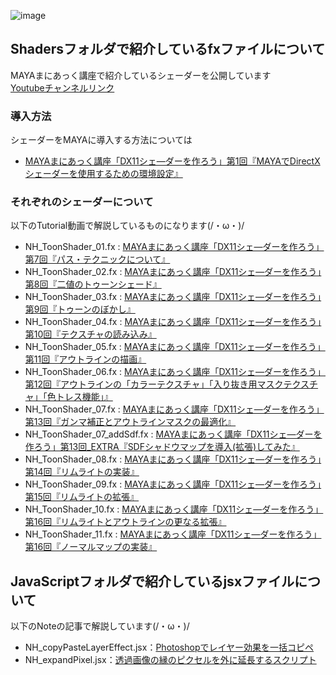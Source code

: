 ![image](https://github.com/user-attachments/assets/670bf968-8679-40f8-8f6d-4e4f06a74a97)
## Shadersフォルダで紹介しているfxファイルについて  
MAYAまにあっく講座で紹介しているシェーダーを公開しています  
[Youtubeチャンネルリンク](https://www.youtube.com/playlist?list=PLss86bgHfJVIW4_6XF0pLDlpRK61NHvpR)  
### 導入方法
シェーダーをMAYAに導入する方法については
- [MAYAまにあっく講座「DX11シェ―ダーを作ろう」第1回『MAYAでDirectXシェーダーを使用するための環境設定』](https://youtu.be/H0KloIceqjs)
### それぞれのシェーダーについて
以下のTutorial動画で解説しているものになります(/・ω・)/
- NH_ToonShader_01.fx : [MAYAまにあっく講座「DX11シェ―ダーを作ろう」第7回『パス・テクニックについて』](https://youtu.be/u982WfSel7g)  
- NH_ToonShader_02.fx : [MAYAまにあっく講座「DX11シェ―ダーを作ろう」第8回『二値のトゥーンシェード』](https://youtu.be/u982WfSel7g)  
- NH_ToonShader_03.fx : [MAYAまにあっく講座「DX11シェ―ダーを作ろう」第9回『トゥーンのぼかし』](https://youtu.be/u982WfSel7g)  
- NH_ToonShader_04.fx : [MAYAまにあっく講座「DX11シェ―ダーを作ろう」第10回『テクスチャの読み込み』](https://youtu.be/u982WfSel7g)  
- NH_ToonShader_05.fx : [MAYAまにあっく講座「DX11シェ―ダーを作ろう」第11回『アウトラインの描画』](https://youtu.be/u982WfSel7g)
- NH_ToonShader_06.fx : [MAYAまにあっく講座「DX11シェ―ダーを作ろう」第12回『アウトラインの「カラーテクスチャ」「入り抜き用マスクテクスチャ」「色トレス機能」』](https://youtu.be/31wvQq-gcc8)
- NH_ToonShader_07.fx : [MAYAまにあっく講座「DX11シェ―ダーを作ろう」第13回『ガンマ補正とアウトラインマスクの最適化』](https://youtu.be/fE9gLSWh5h8)
- NH_ToonShader_07_addSdf.fx : [MAYAまにあっく講座「DX11シェ―ダーを作ろう」第13回_EXTRA『SDFシャドウマップを導入(拡張)してみた』](https://youtu.be/GcsOKkWFYJI)
- NH_ToonShader_08.fx : [MAYAまにあっく講座「DX11シェ―ダーを作ろう」第14回『リムライトの実装』](https://youtu.be/FXX7JCbiRFU)
- NH_ToonShader_09.fx : [MAYAまにあっく講座「DX11シェ―ダーを作ろう」第15回『リムライトの拡張』](https://youtu.be/1LoGcVsjlcw)
- NH_ToonShader_10.fx : [MAYAまにあっく講座「DX11シェ―ダーを作ろう」第16回『リムライトとアウトラインの更なる拡張』](https://youtu.be/HpDGCFWGQjQ)
- NH_ToonShader_11.fx : [MAYAまにあっく講座「DX11シェ―ダーを作ろう」第16回『ノーマルマップの実装』]()
## JavaScriptフォルダで紹介しているjsxファイルについて  
以下のNoteの記事で解説しています(/・ω・)/
- NH_copyPasteLayerEffect.jsx：[Photoshopでレイヤー効果を一括コピペ](https://note.com/n_hougetsu/n/n390ba7cc78f9)
- NH_expandPixel.jsx：[透過画像の縁のピクセルを外に延長するスクリプト](https://note.com/n_hougetsu/n/n3a55cdfdb42d)
